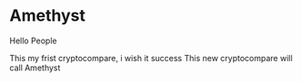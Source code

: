 # Amethyst

Hello People

This my frist cryptocompare, i wish it success
This new cryptocompare will call Amethyst 


